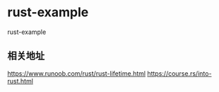 # rust-example
rust-example

## 相关地址

https://www.runoob.com/rust/rust-lifetime.html
https://course.rs/into-rust.html